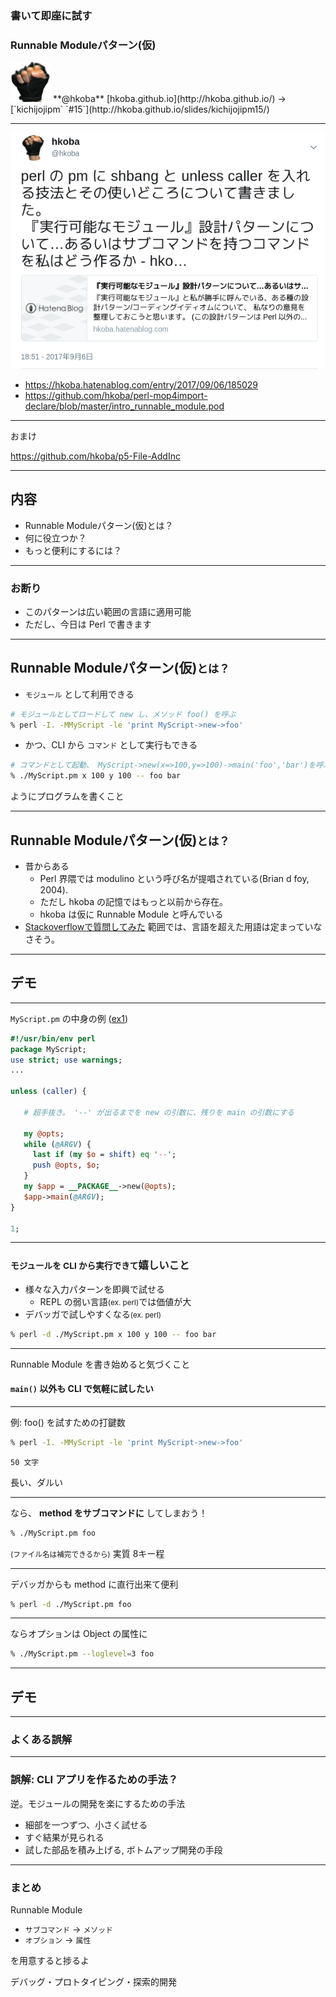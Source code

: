 ### 書いて即座に試す
### Runnable Moduleパターン(仮)

<img src="img/myfistrect.jpg" style="width: 64px; height: 64px">
**@hkoba** [hkoba.github.io](http://hkoba.github.io/)
→ [`kichijojipm` `#15`](http://hkoba.github.io/slides/kichijojipm15/)

---

![hatenablog の記事](hatenablog.png)
<!-- https://twitter.com/hkoba/status/905367840663814145 -->


* https://hkoba.hatenablog.com/entry/2017/09/06/185029
* https://github.com/hkoba/perl-mop4import-declare/blob/master/intro_runnable_module.pod

___


おまけ

https://github.com/hkoba/p5-File-AddInc

---

## 内容

* Runnable Moduleパターン(仮)とは？
* 何に役立つか？
* もっと便利にするには？

---

### お断り

* このパターンは広い範囲の言語に適用可能
* ただし、今日は Perl で書きます

---

## Runnable Moduleパターン(仮)<small>とは？</small>

* `モジュール` として利用できる
```sh
# モジュールとしてロードして new し、メソッド foo() を呼ぶ
% perl -I. -MMyScript -le 'print MyScript->new->foo'
```
* かつ、CLI から `コマンド` として実行もできる
```sh
# コマンドとして起動、 MyScript->new(x=>100,y=>100)->main('foo','bar')を呼ぶ
% ./MyScript.pm x 100 y 100 -- foo bar
```


ようにプログラムを書くこと

___

## Runnable Moduleパターン(仮)<small>とは？</small>

* 昔からある
   * Perl 界隈では modulino という呼び名が提唱されている(Brian d foy, 2004).
   * ただし hkoba の記憶ではもっと以前から存在。
   * hkoba は仮に Runnable Module と呼んでいる
* [Stackoverflowで質問してみた](https://stackoverflow.com/questions/51165434/do-the-if-name-main-like-idioms-have-a-name-of-design-pattern) 範囲では、言語を超えた用語は定まっていなさそう。


---

## デモ

---

`MyScript.pm` の中身の例 ([ex1](./ex1/MyScript.pm))

```perl
#!/usr/bin/env perl
package MyScript;
use strict; use warnings;
...

unless (caller) {

   # 超手抜き。 '--' が出るまでを new の引数に、残りを main の引数にする

   my @opts;
   while (@ARGV) {
     last if (my $o = shift) eq '--';
     push @opts, $o;
   }
   my $app = __PACKAGE__->new(@opts);
   $app->main(@ARGV);
}

1;
```

---

### <small>モジュールを CLI から実行できて</small>嬉しいこと

* 様々な入力パターンを即興で試せる
    * REPL の弱い言語<small>(ex. perl)</small>では価値が大
* デバッガで試しやすくなる<small>(ex. perl)</small>
```sh
% perl -d ./MyScript.pm x 100 y 100 -- foo bar
```

---

Runnable Module を書き始めると気づくこと

#### `main()` 以外も CLI で気軽に試したい

---

例: foo() を試すための打鍵数

```sh
% perl -I. -MMyScript -le 'print MyScript->new->foo'
```

`50 文字`

長い、ダルい

---

なら、 **method をサブコマンドに** してしまおう！

```sh
% ./MyScript.pm foo
```

<small>(ファイル名は補完できるから)</small> 実質 8キー程

---

デバッガからも method に直行出来て便利

```sh
% perl -d ./MyScript.pm foo
```

---

ならオプションは Object の属性に

```sh
% ./MyScript.pm --loglevel=3 foo
```

---

## デモ

---

### よくある誤解

___

### 誤解: CLI アプリを作るための手法？

逆。モジュールの開発を楽にするための手法

* 細部を一つずつ、小さく試せる
* すぐ結果が見られる
* 試した部品を積み上げる, ボトムアップ開発の手段

---

### まとめ

Runnable Module

* `サブコマンド` → `メソッド`
* `オプション` → `属性`

を用意すると捗るよ

デバッグ・プロトタイピング・探索的開発
